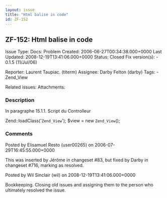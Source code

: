 ```yaml
---
layout: issue
title: "Html balise in code"
id: ZF-152
---
```


ZF-152: Html balise in code
---------------------------

 Issue Type: Docs: Problem Created: 2006-06-27T00:34:38.000+0000 Last Updated: 2008-12-19T13:41:06.000+0000 Status: Closed Fix version(s): - 0.1.5 (11/Jul/06)
 
 Reporter:  Laurent Taupiac. (titerm)  Assignee:  Darby Felton (darby)  Tags: - Zend\_View
 
 Related issues: 
 Attachments: 
### Description

In paragraphe 15.1.1. Script du Controlleur

Zend::loadClass('`Zend_View`'); $view = new `Zend_View`();

 

 

### Comments

Posted by Elisamuel Resto (user00265) on 2006-07-29T16:45:55.000+0000

This was inserted by Jérôme in changeset #83, but fixed by Darby in changeset #716, marking as resolved.

 

 

Posted by Wil Sinclair (wil) on 2008-12-19T13:41:06.000+0000

Bookkeeping. Closing old issues and assigning them to the person who ultimately resolved the issue.

 

 